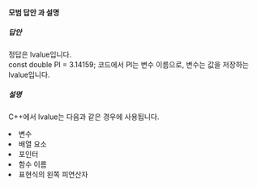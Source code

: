 #### 모범 답안 과 설명
##### 답안
정답은 lvalue입니다. </br>
const double PI = 3.14159; 코드에서 PI는 변수 이름으로, 변수는 값을 저장하는 lvalue입니다.

##### 설명
C++에서 lvalue는 다음과 같은 경우에 사용됩니다.
<li>변수</li>
<li>배열 요소</li>
<li>포인터</li>
<li>함수 이름</li>
<li>표현식의 왼쪽 피연산자</li>
